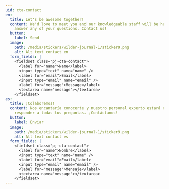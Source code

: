 ```yaml
---
uid: cta-contact
en:
  title: Let's be awesome together!
  content: We'd love to meet you and our knowledgeable staff will be happy to
    answer any of your questions. Contact us!
  button:
    label: Send
  image:
    path: /media/stickers/wilder-journal-1/sticker9.png
    alt: Alt text contact en
  form_fields: |
    <fieldset class="pj-cta-contact">
      <label for="name">Name</label>
      <input type="text" name="name" />
      <label for="email">Email</label>
      <input type="email" name="email" />
      <label for="message">Message</label>
      <textarea name="message"></textarea>
    </fieldset>
es:
  title: ¡Colaboremos!
  content: Nos encantaría conocerte y nuestro personal experto estará encantado de
    responder a todas tus preguntas. ¡Contáctanos!
  button:
    label: Enviar
  image:
    path: /media/stickers/wilder-journal-1/sticker9.png
    alt: Alt text contact es
  form_fields: |
    <fieldset class="pj-cta-contact">
      <label for="name">Nombre</label>
      <input type="text" name="name" />
      <label for="email">Email</label>
      <input type="email" name="email" />
      <label for="message">Mensaje</label>
      <textarea name="message"></textarea>
    </fieldset>
---
```

